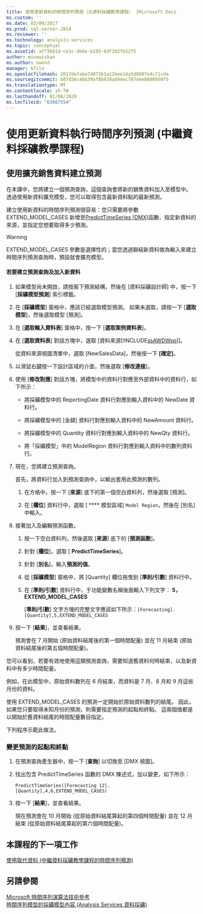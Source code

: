 ```yaml
---
title: 使用更新資料的時間序列預測（元資料採礦教學課程） |Microsoft Docs
ms.custom: ''
ms.date: 03/09/2017
ms.prod: sql-server-2014
ms.reviewer: ''
ms.technology: analysis-services
ms.topic: conceptual
ms.assetid: af73681d-ce1c-4b6e-b195-6df3d2fb5275
author: minewiskan
ms.author: owend
manager: kfile
ms.openlocfilehash: 2017defaba74071b1a12bee14a5d8907e4c71cda
ms.sourcegitcommit: b87d36c46b39af8b929ad94ec707dee8800950f5
ms.translationtype: MT
ms.contentlocale: zh-TW
ms.lasthandoff: 02/08/2020
ms.locfileid: "63067554"
---
```

# <a name="time-series-predictions-using-updated-data-intermediate-data-mining-tutorial"></a>使用更新資料執行時間序列預測 (中繼資料採礦教學課程)
    
## <a name="creating-predictions-using-the-extended-sales-data"></a>使用擴充銷售資料建立預測  
 在本課中，您將建立一個預測查詢，這個查詢會將新的銷售資料加入至模型中。 透過使用新資料擴充模型，您可以取得包含最新資料點的最新預測。  
  
 建立使用新資料的時間序列預測很容易：您只需要將參數 EXTEND_MODEL_CASES 新增至[PredictTimeSeries &#40;DMX&#41;](/sql/dmx/predicttimeseries-dmx)函數、指定新資料的來源，並指定您想要取得多少預測。  
  
> [!WARNING]  
>  EXTEND_MODEL_CASES 參數是選擇性的；當您透過聯結新資料做為輸入來建立時間序列預測查詢時，預設就會擴充模型。  
  
#### <a name="to-build-the-prediction-query-and-add-new-data"></a>若要建立預測查詢及加入新資料  
  
1.  如果模型尚未開啟，請按兩下預測結構，然後在 [資料採礦設計師] 中，按一下 [**採礦模型預測**] 索引標籤。  
  
2.  在 [**採礦模型**] 窗格中，應該已經選取模型預測。 如果未選取，請按一下 [**選取模型**]，然後選取模型 [預測]。  
  
3.  在 [**選取輸入資料表**] 窗格中，按一下 [**選取案例資料表**]。  
  
4.  在 [**選取資料表**] 對話方塊中，選取 [資料來源[!INCLUDE[ssAWDWsp](../includes/ssawdwsp-md.md)]]。  
  
     從資料來源視圖清單中，選取 [NewSalesData]，然後按一下 **[確定]**。  
  
5.  以滑鼠右鍵按一下設計區域的介面，然後選取 [**修改連接**]。  
  
6.  使用 [**修改對應**] 對話方塊，將模型中的資料行對應至外部資料中的資料行，如下所示：  
  
    -   將採礦模型中的 ReportingDate 資料行對應到輸入資料中的 NewDate 資料行。  
  
    -   將採礦模型中的 [金額] 資料行對應到輸入資料中的 NewAmount 資料行。  
  
    -   將採礦模型中的 Quantity 資料行對應到輸入資料中的 NewQty 資料行。  
  
    -   將「採礦模型」中的 ModelRegion 資料行對應到輸入資料中的數列資料行。  
  
7.  現在，您將建立預測查詢。  
  
     首先，將資料行加入到預測查詢中，以輸出套用此預測的數列。  
  
    1.  在方格中，按一下 [**來源**] 底下的第一個空白資料列，然後選取 [預測]。  
  
    2.  在 [**欄位**] 資料行中，選取 [ **** 模型區域] `Model Region`，然後在 [別名] 中輸入。  
  
8.  接著加入及編輯預測函數。  
  
    1.  按一下空白資料列，然後選取 [**來源**] 底下的 [**預測函數**]。  
  
    2.  針對 [**欄位**]，選取 [ **PredictTimeSeries**]。  
  
    3.  針對 [**別名**]，輸入**預測的值**。  
  
    4.  從 [**採礦模型**] 窗格中，將 [Quantity] 欄位拖曳到 [**準則/引數**] 資料行中。  
  
    5.  在 [**準則/引數**] 資料行中，于功能變數名稱後面輸入下列文字： **5，EXTEND_MODEL_CASES**  
  
         [**準則/引數**] 文字方塊的完整文字應該如下所示：`[Forecasting].[Quantity],5,EXTEND_MODEL_CASES`  
  
9. 按一下 [**結果**]，並查看結果。  
  
     預測會在 7 月開始 (原始資料結尾後的第一個時間配量) 並在 11 月結束 (原始資料結尾後的第五個時間配量)。  
  
 您可以看到，若要有效地使用這類預測查詢，需要知道舊資料何時結束，以及新資料中有多少時間配量。  
  
 例如，在此模型中，原始資料數列在 6 月結束，而資料是 7 月、8 月和 9 月這些月份的資料。  
  
 使用 EXTEND_MODEL_CASES 的預測一定開始於原始資料數列的結尾。 因此，如果您只要取得未知月份的預測，則需要指定預測的起點和終點。 這兩個值都是以開始於舊資料結尾的時間配量數目指定。  
  
 下列程序示範此做法。  
  
### <a name="change-the-start-and-end-points-of-the-predictions"></a>變更預測的起點和終點  
  
1.  在預測查詢產生器中，按一下 [**查詢**] 以切換至 [DMX 視圖]。  
  
2.  找出包含 PredictTimeSeries 函數的 DMX 陳述式，加以變更，如下所示：  
  
     `PredictTimeSeries([Forecasting 12].[Quantity],4,6,EXTEND_MODEL_CASES)`  
  
3.  按一下 [**結果**]，並查看結果。  
  
     現在預測會在 10 月開始 (從原始資料結尾算起的第四個時間配量) 並在 12 月結束 (從原始資料結尾算起的第六個時間配量)。  
  
## <a name="next-task-in-lesson"></a>本課程的下一項工作  
 [使用取代資料 &#40;中繼資料採礦教學課程的時間序列預測&#41;](../../2014/tutorials/time-series-predictions-replacement-data-intermediate-data-mining.md)  
  
## <a name="see-also"></a>另請參閱  
 [Microsoft 時間序列演算法技術參考](../../2014/analysis-services/data-mining/microsoft-time-series-algorithm-technical-reference.md)   
 [時間序列模型的採礦模型內容 &#40;Analysis Services 資料採礦&#41;](../../2014/analysis-services/data-mining/mining-model-content-for-time-series-models-analysis-services-data-mining.md)  
  
  

